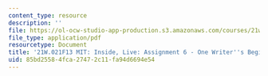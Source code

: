 ```yaml
---
content_type: resource
description: ''
file: https://ol-ocw-studio-app-production.s3.amazonaws.com/courses/21w-021-writing-and-experience-mit-inside-live-fall-2013/85bd25584fca27472c11fa94d6694e54_MIT21W_021F13_Beginnings2.pdf
file_type: application/pdf
resourcetype: Document
title: '21W.021F13 MIT: Inside, Live: Assignment 6 - One Writer''s Beginnings, II'
uid: 85bd2558-4fca-2747-2c11-fa94d6694e54
---
```

